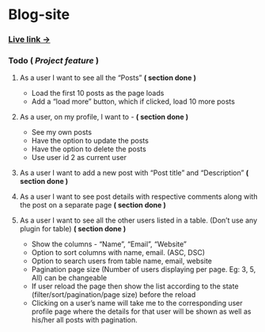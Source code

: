 # **Blog-site**  

### [Live link &rarr;](https://blog-site-pro.netlify.app/)

### **Todo** ( *Project feature* )
1. As a user I want to see all the “Posts” **( section done )**
    * Load the first 10 posts as the page loads 
    * Add a “load more” button, which if clicked, load 10 more posts 
2. As a user, on my profile, I want to - **( section done )**
    * See my own posts 
    * Have the option to update the posts 
    * Have the option to delete the posts 
    * Use user id 2 as current user 
3. As a user I want to add a new post with “Post title” and “Description” **( section done )**
4. As a user I want to see post details with respective comments along with the post on a separate page  **( section done )**


5. As a user I want to see all the other users listed in a table. (Don’t use any plugin for table) **( section done )** 

    * Show the columns - “Name”, “Email”, “Website” 
    * Option to sort columns with name, email. (ASC, DSC) 
    * Option to search users from table name, email, website 
    * Pagination page size (Number of users displaying per page. Eg: 3, 5, All) can be changeable 
    * If user reload the page then show the list according to the state (filter/sort/pagination/page size) before the reload 
    * Clicking on a user’s name will take me to the corresponding user profile page where the details for that user will be shown as well as his/her all posts with pagination. 






